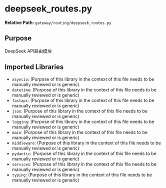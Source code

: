 # deepseek_routes.py

**Relative Path:** `gateway/routing/deepseek_routes.py`

## Purpose

DeepSeek API路由模块

## Imported Libraries

- `asyncio`: (Purpose of this library in the context of this file needs to be manually reviewed or is generic)
- `datetime`: (Purpose of this library in the context of this file needs to be manually reviewed or is generic)
- `fastapi`: (Purpose of this library in the context of this file needs to be manually reviewed or is generic)
- `json`: (Purpose of this library in the context of this file needs to be manually reviewed or is generic)
- `logging`: (Purpose of this library in the context of this file needs to be manually reviewed or is generic)
- `main`: (Purpose of this library in the context of this file needs to be manually reviewed or is generic)
- `middleware`: (Purpose of this library in the context of this file needs to be manually reviewed or is generic)
- `pydantic`: (Purpose of this library in the context of this file needs to be manually reviewed or is generic)
- `services`: (Purpose of this library in the context of this file needs to be manually reviewed or is generic)
- `typing`: (Purpose of this library in the context of this file needs to be manually reviewed or is generic)
